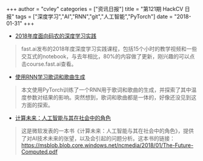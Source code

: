 +++
author = "cvley"
categories = ["资讯日报"]
title = "第121期 HackCV 日报"
tags = ["深度学习","AI","RNN","git","人工智能","PyTorch"]
date = "2018-01-31"
+++

- [2018年度面向码农的深度学习实践](http://www.fast.ai/2018/01/26/v2-launch/?from=hackcv&hmsr=hackcv.com&utm_medium=hackcv.com&utm_source=hackcv.com)

> fast.ai发布的2018年度深度学习实践课程，包括15个小时的教学视频和一些交互式的notebook，与去年相比，80%的内容做了更新，刚兴趣的可以点击course.fast.ai查看。

- [使用RNN学习歌词和歌曲生成](http://warmspringwinds.github.io/pytorch/rnns/2018/01/27/learning-to-generate-lyrics-and-music-with-recurrent-neural-networks/?from=hackcv&hmsr=hackcv.com&utm_medium=hackcv.com&utm_source=hackcv.com)

> 本文使用PyTorch训练了一个RNN用于歌词和歌曲的生成，并探索了其中温度参数对结果的影响。突然想到，歌词和歌曲都是一体的，好像还没见到这方面的探索。

- [计算未来：人工智能与其在社会中的角色](https://blogs.microsoft.com/blog/2018/01/17/future-computed-artificial-intelligence-role-society/?from=hackcv&hmsr=hackcv.com&utm_medium=hackcv.com&utm_source=hackcv.com)

> 这是微软发表的一本书《计算未来：人工智能与其在社会中的角色》，提供了对AI技术未来的张望，以及会引起的问题分析。这本书的链接：https://msblob.blob.core.windows.net/ncmedia/2018/01/The-Future-Computed.pdf

